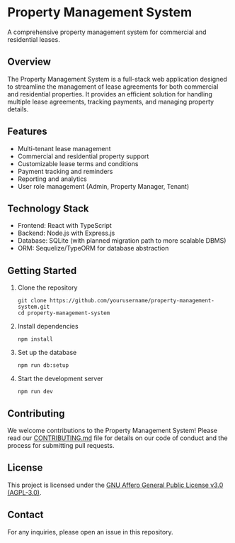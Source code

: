 # Property Management System

A comprehensive property management system for commercial and residential leases.

## Overview

The Property Management System is a full-stack web application designed to streamline the management of lease agreements for both commercial and residential properties. It provides an efficient solution for handling multiple lease agreements, tracking payments, and managing property details.

## Features

- Multi-tenant lease management
- Commercial and residential property support
- Customizable lease terms and conditions
- Payment tracking and reminders
- Reporting and analytics
- User role management (Admin, Property Manager, Tenant)

## Technology Stack

- Frontend: React with TypeScript
- Backend: Node.js with Express.js
- Database: SQLite (with planned migration path to more scalable DBMS)
- ORM: Sequelize/TypeORM for database abstraction

## Getting Started

1. Clone the repository
   ```
   git clone https://github.com/yourusername/property-management-system.git
   cd property-management-system
   ```

2. Install dependencies
   ```
   npm install
   ```

3. Set up the database
   ```
   npm run db:setup
   ```

4. Start the development server
   ```
   npm run dev
   ```

## Contributing

We welcome contributions to the Property Management System! Please read our [CONTRIBUTING.md](CONTRIBUTING.md) file for details on our code of conduct and the process for submitting pull requests.

## License

This project is licensed under the [GNU Affero General Public License v3.0 (AGPL-3.0)](LICENSE).

## Contact

For any inquiries, please open an issue in this repository.